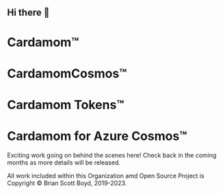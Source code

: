 ## Hi there 👋
# Cardamom&trade;
# CardamomCosmos&trade;
# Cardamom Tokens&trade;
# Cardamom for Azure Cosmos&trade;
Exciting work going on behind the scenes here! Check back in the coming months as more details will be released.








All work included within this Organization amd Open Source Project is Copyright &copy; Brian Scott Boyd, 2019-2023.
